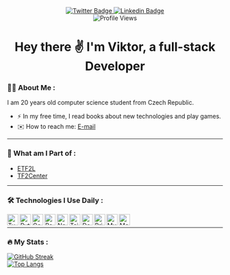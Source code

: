 <div class="header" align="center">
  <div id="badges">
    <a href="https://twitter.com/vciernava">
      <img src="https://img.shields.io/badge/Twitter-blue?style=for-the-badge&logo=twitter&logoColor=white" alt="Twitter Badge"/>
    </a>
    <a href="https://www.linkedin.com/in/vciernava">
      <img src="https://img.shields.io/badge/LinkedIn-blue?style=for-the-badge&logo=linkedin&logoColor=white" alt="Linkedin Badge"/>
    </a>
  </div>
  <img src="https://komarev.com/ghpvc/?username=vciernava&style=flat-square&color=blue" alt="Profile Views"/>
  <h1>
    Hey there ✌️ I'm Viktor, a full-stack Developer
  </h1>
</div>

### 👨‍💻 About Me :
I am 20 years old computer science student from Czech Republic.
- ⚡ In my free time, I read books about new technologies and play games.
- ✉️ How to reach me: [E-mail](mailto://kontakt@viktorciernava.eu)
---

### 🚀 What am I Part of :
- [ETF2L](https://etf2l.org/)
- [TF2Center](https://tf2center.com/)
---

### 🛠️ Technologies I Use Daily :
<div>
  <img align="left" width="26px" src="https://cdn.simpleicons.org/typescript/white" alt="TypeScript">
  <img align="left" width="26px" src="https://cdn.simpleicons.org/python/white" alt="Python">
  <img align="left" width="26px" src="https://cdn.simpleicons.org/go/white" alt="Go">
  <img align="left" width="26px" src="https://cdn.simpleicons.org/react/white" alt="React">
  <img align="left" width="26px" src="https://cdn.simpleicons.org/next.js/white" alt="NextJs">
  <img align="left" width="26px" src="https://cdn.simpleicons.org/tailwindcss/white" alt="TailwindCSS">
  <img align="left" width="26px" src="https://cdn.simpleicons.org/docker/white" alt="Docker">
  <img align="left" width="26px" src="https://cdn.simpleicons.org/prisma/white" alt="Prisma">
  <img align="left" width="26px" src="https://cdn.simpleicons.org/mysql/white" alt="Mysql">
  <img align="left" width="26px" src="https://cdn.simpleicons.org/mongodb/white" alt="MongoDB">
</div><br />


---

### 🔥 My Stats :
[![GitHub Streak](https://streak-stats.demolab.com?user=vciernava&theme=dark&theme=highcontrast)](https://git.io/streak-stats)<br />
[![Top Langs](https://github-readme-stats.vercel.app/api/top-langs/?username=vciernava&layout=compact&theme=vision-friendly-dark&PAT_1=true)](https://github.com/anuraghazra/github-readme-stats)
